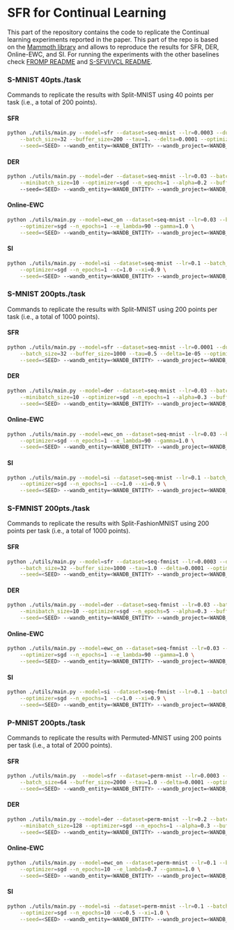 # SFR for Continual Learning
This part of the repository contains the code to replicate the Continual learning experiments reported in the paper. This part of the repo is based on the [Mammoth library](https://github.com/aimagelab/mammoth) and allows to reproduce the results for  SFR, DER, Online-EWC, and SI. For running the experiments with the other baselines check [FROMP README](./baselines/fromp/README.md) and [S-SFVI/VCL README](./baselines/S-FSVI/README.md).


### S-MNIST 40pts./task
Commands to replicate the results with Split-MNIST using 40 points per task (i.e., a total of 200 points).
#### SFR
```bash
python ./utils/main.py --model=sfr --dataset=seq-mnist --lr=0.0003 --dual_batchsize=1000 \
	--batch_size=32 --buffer_size=200 --tau=1. --delta=0.0001 --optimizer=adam --n_epochs=1 \
	--seed=<SEED> --wandb_entity=<WANDB_ENTITY> --wandb_project=<WANDB_PROJECT>
```

#### DER
```bash
python ./utils/main.py --model=der --dataset=seq-mnist --lr=0.03 --batch_size=10 \
	--minibatch_size=10 --optimizer=sgd --n_epochs=1 --alpha=0.2 --buffer_size=200 \	
	--seed=<SEED> --wandb_entity=<WANDB_ENTITY> --wandb_project=<WANDB_PROJECT
```

#### Online-EWC
```bash
python ./utils/main.py --model=ewc_on --dataset=seq-mnist --lr=0.03 --batch_size=10 \
	--optimizer=sgd --n_epochs=1 --e_lambda=90 --gamma=1.0 \
	--seed=<SEED> --wandb_entity=<WANDB_ENTITY> --wandb_project=<WANDB_PROJECT>
```

#### SI
```bash
python ./utils/main.py --model=si --dataset=seq-mnist --lr=0.1 --batch_size=10 \
	--optimizer=sgd --n_epochs=1 --c=1.0 --xi=0.9 \
	--seed=<SEED> --wandb_entity=<WANDB_ENTITY> --wandb_project=<WANDB_PROJECT>
```

### S-MNIST 200pts./task
Commands to replicate the results with Split-MNIST using 200 points per task (i.e., a total of 1000 points).
#### SFR
```bash
python ./utils/main.py --model=sfr --dataset=seq-mnist --lr=0.0001 --dual_batchsize=1000 \
	--batch_size=32 --buffer_size=1000 --tau=0.5 --delta=1e-05 --optimizer=adam --n_epochs=5 \
	--seed=<SEED> --wandb_entity=<WANDB_ENTITY> --wandb_project=<WANDB_PROJECT>
```

#### DER
```bash
python ./utils/main.py --model=der --dataset=seq-mnist --lr=0.03 --batch_size=10 \
	--minibatch_size=10 --optimizer=sgd --n_epochs=1 --alpha=0.3 --buffer_size=1000 \
	--seed=<SEED> --wandb_entity=<WANDB_ENTITY> --wandb_project=<WANDB_PROJECT>
```

#### Online-EWC
```bash
python ./utils/main.py --model=ewc_on --dataset=seq-mnist --lr=0.03 --batch_size=10 \
	--optimizer=sgd --n_epochs=1 --e_lambda=90 --gamma=1.0 \
	--seed=<SEED> --wandb_entity=<WANDB_ENTITY> --wandb_project=<WANDB_PROJECT>
```

#### SI
```bash
python ./utils/main.py --model=si --dataset=seq-mnist --lr=0.1 --batch_size=10 \
	--optimizer=sgd --n_epochs=1 --c=1.0 --xi=0.9 \
	--seed=<SEED> --wandb_entity=<WANDB_ENTITY> --wandb_project=<WANDB_PROJECT>
```


### S-FMNIST 200pts./task
Commands to replicate the results with Split-FashionMNIST using 200 points per task (i.e., a total of 1000 points).

#### SFR
```bash
python ./utils/main.py --model=sfr --dataset=seq-fmnist --lr=0.0003 --dual_batchsize=1000 \
	--batch_size=32 --buffer_size=1000 --tau=1.0 --delta=0.0001 --optimizer=adam --n_epochs=5 \
	--seed=<SEED> --wandb_entity=<WANDB_ENTITY> --wandb_project=<WANDB_PROJECT>
```

#### DER
```bash 
python ./utils/main.py --model=der --dataset=seq-fmnist --lr=0.03 --batch_size=10 \
	--minibatch_size=10 --optimizer=sgd --n_epochs=5 --alpha=0.3 --buffer_size=1000 \
	--seed=<SEED> --wandb_entity=<WANDB_ENTITY> --wandb_project=<WANDB_PROJECT>
```

#### Online-EWC
```bash
python ./utils/main.py --model=ewc_on --dataset=seq-fmnist --lr=0.03 --batch_size=10 \
	--optimizer=sgd --n_epochs=1 --e_lambda=90 --gamma=1.0 \
	--seed=<SEED> --wandb_entity=<WANDB_ENTITY> --wandb_project=<WANDB_PROJECT>
```

#### SI
```bash
python ./utils/main.py --model=si --dataset=seq-fmnist --lr=0.1 --batch_size=10 \
	--optimizer=sgd --n_epochs=1 --c=1.0 --xi=0.9 \
	--seed=<SEED> --wandb_entity=<WANDB_ENTITY> --wandb_project=<WANDB_PROJECT>
```

### P-MNIST 200pts./task
Commands to replicate the results with Permuted-MNIST using 200 points per task (i.e., a total of 2000 points).

#### SFR
```bash 
python ./utils/main.py  --model=sfr --dataset=perm-mnist --lr=0.0003 --dual_batchsize=1000 \
	--batch_size=64 --buffer_size=2000 --tau=1.0 --delta=0.0001 --optimizer=adam --n_epochs=10 \
	--seed=<SEED> --wandb_entity=<WANDB_ENTITY> --wandb_project=<WANDB_PROJECT>
```

#### DER
```bash
python ./utils/main.py --model=der --dataset=perm-mnist --lr=0.2 --batch_size=128 \
	--minibatch_size=128 --optimizer=sgd --n_epochs=1 --alpha=0.3 --buffer_size=2000 \
	--seed=<SEED> --wandb_entity=<WANDB_ENTITY> --wandb_project=<WANDB_PROJECT>
```

#### Online-EWC
```bash
python ./utils/main.py --model=ewc_on --dataset=perm-mnist --lr=0.1 --batch_size=128 \
	--optimizer=sgd --n_epochs=10 --e_lambda=0.7 --gamma=1.0 \
	--seed=<SEED> --wandb_entity=<WANDB_ENTITY> --wandb_project=<WANDB_PROJECT>
```

#### SI
```bash
python ./utils/main.py --model=si --dataset=perm-mnist --lr=0.1 --batch_size=128 \
	--optimizer=sgd --n_epochs=10 --c=0.5 --xi=1.0 \
	--seed=<SEED> --wandb_entity=<WANDB_ENTITY> --wandb_project=<WANDB_PROJECT>
```

